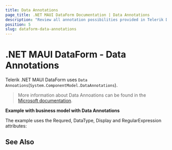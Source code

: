 ```yaml
---
title: Data Annotations
page_title: .NET MAUI DataForm Documentation | Data Annotations
description: "Review all annotation possibilities provided in Telerik DataForm for .NET MAUI control."
position: 5
slug: dataform-data-annotations
---
```


# .NET MAUI DataForm - Data Annotations 

Telerik .NET MAUI DataForm uses `Data Annoations`(`System.ComponentModel.DataAnnotations`).

> More information about Data Annoations can be found in the [Microsoft documentation](https://docs.microsoft.com/en-us/dotnet/api/system.componentmodel.dataannotations?view=net-6.0).

**Example with business model with Data Annotations**

The example uses the Requred, DataType, Display and RegularExpression attributes:

<snippet id='dataform-datatype-editors-model'/>

## See Also

